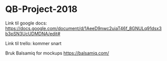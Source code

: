 # QB-Project-2018

Link til google docs:
https://docs.google.com/document/d/1AeeD9nwc2uiaT46f_8GNULq91dsx3b3pSN3UcUDMDNA/edit#

Link til trello:
kommer snart

Bruk Balsamiq for mockups
https://balsamiq.com/
